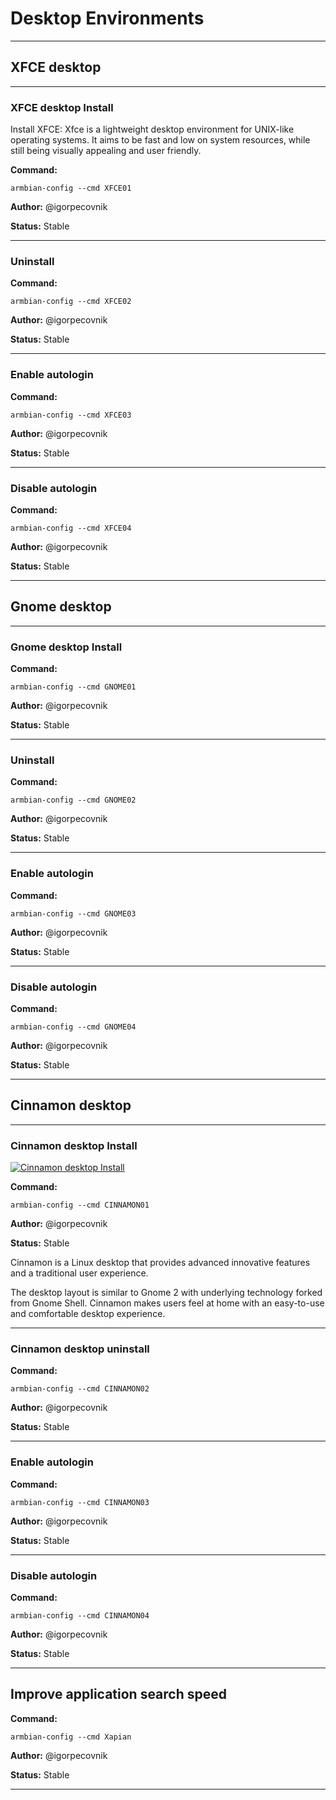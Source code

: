 # Desktop Environments


***

## XFCE desktop


***

### XFCE desktop Install
Install XFCE:
Xfce is a lightweight desktop environment for UNIX-like operating systems. It aims to be fast and low on system resources, while still being visually appealing and user friendly.

**Command:** 
~~~
armbian-config --cmd XFCE01
~~~

**Author:** @igorpecovnik

**Status:** Stable



***

### Uninstall
**Command:** 
~~~
armbian-config --cmd XFCE02
~~~

**Author:** @igorpecovnik

**Status:** Stable



***

### Enable autologin
**Command:** 
~~~
armbian-config --cmd XFCE03
~~~

**Author:** @igorpecovnik

**Status:** Stable



***

### Disable autologin
**Command:** 
~~~
armbian-config --cmd XFCE04
~~~

**Author:** @igorpecovnik

**Status:** Stable



***

## Gnome desktop


***

### Gnome desktop Install
**Command:** 
~~~
armbian-config --cmd GNOME01
~~~

**Author:** @igorpecovnik

**Status:** Stable



***

### Uninstall
**Command:** 
~~~
armbian-config --cmd GNOME02
~~~

**Author:** @igorpecovnik

**Status:** Stable



***

### Enable autologin
**Command:** 
~~~
armbian-config --cmd GNOME03
~~~

**Author:** @igorpecovnik

**Status:** Stable



***

### Disable autologin
**Command:** 
~~~
armbian-config --cmd GNOME04
~~~

**Author:** @igorpecovnik

**Status:** Stable



***

## Cinnamon desktop


***

### Cinnamon desktop Install

<!--- section image START from tools/include/images/CINNAMON01.png --->
[![Cinnamon desktop Install](/images/CINNAMON01.png)](#)
<!--- section image STOP from tools/include/images/CINNAMON01.png --->

**Command:** 
~~~
armbian-config --cmd CINNAMON01
~~~

**Author:** @igorpecovnik

**Status:** Stable


<!--- footer START from tools/include/markdown/CINNAMON01-footer.md --->
Cinnamon is a Linux desktop that provides advanced innovative features and a traditional user experience.

The desktop layout is similar to Gnome 2 with underlying technology forked from Gnome Shell. Cinnamon makes users feel at home with an easy-to-use and comfortable desktop experience.

<!--- footer STOP from tools/include/markdown/CINNAMON01-footer.md --->



***

### Cinnamon desktop uninstall
**Command:** 
~~~
armbian-config --cmd CINNAMON02
~~~

**Author:** @igorpecovnik

**Status:** Stable



***

### Enable autologin
**Command:** 
~~~
armbian-config --cmd CINNAMON03
~~~

**Author:** @igorpecovnik

**Status:** Stable



***

### Disable autologin
**Command:** 
~~~
armbian-config --cmd CINNAMON04
~~~

**Author:** @igorpecovnik

**Status:** Stable



***

## Improve application search speed
**Command:** 
~~~
armbian-config --cmd Xapian
~~~

**Author:** @igorpecovnik

**Status:** Stable



***

